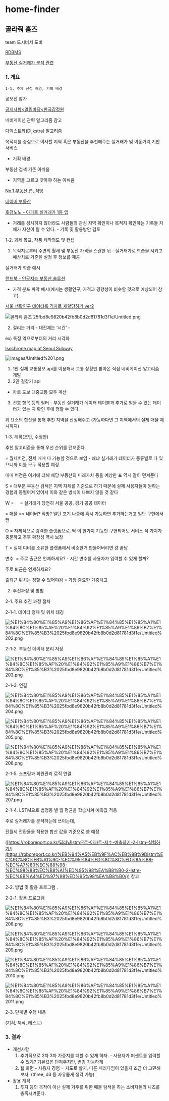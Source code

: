 # home-finder
## 골라줘 홈즈

team 도시비서 도비

[RDBMS](https://www.notion.so/RDBMS-d159b799e811428381d32dfebaa08c41)

[부동산 실거래가 분석 관련](https://www.notion.so/c59496a605424f259606d35e05e19ff5)

### 1. 개요

    1-1. 주제 선정 배경, 기획 배경

공모전 참가

[공지사항<알림마당<한국감정원](http://www.reb.or.kr/kab/home/notice/noticeDetail.jsp?sBoardIdx=045005125001035026121)

네비게이션 관련 알고리즘 참고

[다익스트라(Dijkstra) 알고리즘](https://goodgid.github.io/Dijkstra-Algorithm/)

목적지를 중심으로 이사할 지역 혹은 부동산을 추천해주는 실거래가 및 이동거리 기반 서비스

- 기획 배경

부동산 검색 기존 아쉬움

- 지역을 고르고 찾아야 하는 아쉬움

[No.1 부동산 앱, 직방](https://www.zigbang.com/)

[네이버 부동산](https://land.naver.com/)

[호갱노노 - 아파트 실거래가 1등 앱](https://hogangnono.com/)

- 거래를 성사하지 않더라도 사람들의 관심 지역 확인이나 목적지 확인하는 기록들 자체가 자산이 될 수 있다. - 기록 및 활용방안 검토

1-2. 과제 목표, 작품 제작의도 및 컨셉

1. 목적지로부터 주변의 월세 및 부동산 가격을 스캔한 뒤 - 실거래가로 학습을 시키고 예상치로 기준을 설정 후 정보를 제공

실거래가 학습 예시

[랜드북 - 인공지능 부동산 솔루션](https://www.landbook.net/)

- 가격 분포 파악 예시(예시는 생활인구, 가격과 경향성이 비슷할 것으로 예상되어 참고)

[서울 생활인구 데이터를 격자로 재할당하기 ver2](https://www.vw-lab.com/87)

![골라줘 홈즈 25fbd8e9820b42fb8b0d2d81781d3f1e/Untitled.png](images/Untitled.png)

2. 걸리는 거리 - 대전제는 ‘시간’ -

ex) 특정 역으로부터의 거리 시각화

[Isochrone map of Seoul Subway](https://vuski.github.io/seoulsubway/)

![images/Untitled%201.png](images/Untitled%201.png)

1. 1안 실제 교통정보 api를 이용해서 교통 상황만 받아온 직접 네비게이션 알고리즘 개발
2. 2안 길찾기 api 
- 차로 도보 대중교통 모두 계산

3. 선호 항목 등의 필터 - 부동산 실거래가 데이터 테이블과 추가로 얻을 수 있는 데이터가 있는 지 확인 후에 정할 수 있다.

위 요소의 합산을 통해 추천 지역을 산정해주고
(가능하다면 그 지역에서의 실제 매물 제시까지)

1-3. 계획(초안, 수정안)

추천 알고리즘을 통해 우선 순위를 던져준다.

= 월세버전, 전세 매매 다 가능할 것으로 보임 - 왜냐 실거래가 데이터가 종류별로 다 있으니까 이를 모두 적용할 예정

매매 버전은 여기에 더해 해당 부동산의 미래가치 등을 예상한 표 역시 같이 던져준다

S = 대부분 부동산 검색은 지역 자체를 기준으로 하기 때문에 실제 사용자들이 원하는 경험과 동떨어져 있어서 이와 같은 방식이 나쁘지 않을 것 같다

W =     = 실거래가 당연히 서울 공공, 경기 공공 데이터

= 매물 => 네이버? 직방? 일단 포기 나중에 혹시 가능하면 추가하는거고 일단 구현에서 뺌

O = 자체적으로 강력한 플랫폼으로, 딱 이 한가지 기능만 구현되어도 서비스 적 가치가 충분하고 추후 확장성 역시 보장

T = 실제 디비를 소유한 플랫폼에서 비슷한거 만들어버리면 걍 끝남

변수  = 주로 출근은 언제하세요? - 시간 변수를 사용자가 입력할 수 있게 할까?

주로 퇴근은 언제하세요?

출퇴근 위치는 정할 수 있어야됨 = 가장 중요한 가중치고

2. 추진과정 및 방법

2-1. 주요 추진 과정 절차	

2-1-1. 데이터 정제 및 위치 태깅

![%E1%84%80%E1%85%A9%E1%86%AF%E1%84%85%E1%85%A1%E1%84%8C%E1%85%AF%20%E1%84%92%E1%85%A9%E1%86%B7%E1%84%8C%E1%85%B3%2025fbd8e9820b42fb8b0d2d81781d3f1e/Untitled%202.png](%E1%84%80%E1%85%A9%E1%86%AF%E1%84%85%E1%85%A1%E1%84%8C%E1%85%AF%20%E1%84%92%E1%85%A9%E1%86%B7%E1%84%8C%E1%85%B3%2025fbd8e9820b42fb8b0d2d81781d3f1e/Untitled%202.png)

2-1-2. 부동산 데이터 분리 저장

![%E1%84%80%E1%85%A9%E1%86%AF%E1%84%85%E1%85%A1%E1%84%8C%E1%85%AF%20%E1%84%92%E1%85%A9%E1%86%B7%E1%84%8C%E1%85%B3%2025fbd8e9820b42fb8b0d2d81781d3f1e/Untitled%203.png](%E1%84%80%E1%85%A9%E1%86%AF%E1%84%85%E1%85%A1%E1%84%8C%E1%85%AF%20%E1%84%92%E1%85%A9%E1%86%B7%E1%84%8C%E1%85%B3%2025fbd8e9820b42fb8b0d2d81781d3f1e/Untitled%203.png)

2-1-3. 연결

![%E1%84%80%E1%85%A9%E1%86%AF%E1%84%85%E1%85%A1%E1%84%8C%E1%85%AF%20%E1%84%92%E1%85%A9%E1%86%B7%E1%84%8C%E1%85%B3%2025fbd8e9820b42fb8b0d2d81781d3f1e/Untitled%204.png](%E1%84%80%E1%85%A9%E1%86%AF%E1%84%85%E1%85%A1%E1%84%8C%E1%85%AF%20%E1%84%92%E1%85%A9%E1%86%B7%E1%84%8C%E1%85%B3%2025fbd8e9820b42fb8b0d2d81781d3f1e/Untitled%204.png)

![%E1%84%80%E1%85%A9%E1%86%AF%E1%84%85%E1%85%A1%E1%84%8C%E1%85%AF%20%E1%84%92%E1%85%A9%E1%86%B7%E1%84%8C%E1%85%B3%2025fbd8e9820b42fb8b0d2d81781d3f1e/Untitled%205.png](%E1%84%80%E1%85%A9%E1%86%AF%E1%84%85%E1%85%A1%E1%84%8C%E1%85%AF%20%E1%84%92%E1%85%A9%E1%86%B7%E1%84%8C%E1%85%B3%2025fbd8e9820b42fb8b0d2d81781d3f1e/Untitled%205.png)

![%E1%84%80%E1%85%A9%E1%86%AF%E1%84%85%E1%85%A1%E1%84%8C%E1%85%AF%20%E1%84%92%E1%85%A9%E1%86%B7%E1%84%8C%E1%85%B3%2025fbd8e9820b42fb8b0d2d81781d3f1e/Untitled%206.png](%E1%84%80%E1%85%A9%E1%86%AF%E1%84%85%E1%85%A1%E1%84%8C%E1%85%AF%20%E1%84%92%E1%85%A9%E1%86%B7%E1%84%8C%E1%85%B3%2025fbd8e9820b42fb8b0d2d81781d3f1e/Untitled%206.png)

2-1-5. 스프링과 회원관리 로직 연결

![%E1%84%80%E1%85%A9%E1%86%AF%E1%84%85%E1%85%A1%E1%84%8C%E1%85%AF%20%E1%84%92%E1%85%A9%E1%86%B7%E1%84%8C%E1%85%B3%2025fbd8e9820b42fb8b0d2d81781d3f1e/Untitled%207.png](%E1%84%80%E1%85%A9%E1%86%AF%E1%84%85%E1%85%A1%E1%84%8C%E1%85%AF%20%E1%84%92%E1%85%A9%E1%86%B7%E1%84%8C%E1%85%B3%2025fbd8e9820b42fb8b0d2d81781d3f1e/Untitled%207.png)

2-1-4. LSTM으로 법정동 별 월 평균을 학습시켜 예측값 적용

주로 실거래가를 분석하는데 쓰이는데, 

전월세 전환율을 적용한 합산 값을 기준으로 쓸 예정 

([https://roboreport.co.kr/딥러닝lstm으로-아파트-지수-예측하기-2-lstm-실험하기/](https://roboreport.co.kr/%EB%94%A5%EB%9F%AC%EB%8B%9Dlstm%EC%9C%BC%EB%A1%9C-%EC%95%84%ED%8C%8C%ED%8A%B8-%EC%A7%80%EC%88%98-%EC%98%88%EC%B8%A1%ED%95%98%EA%B8%B0-2-lstm-%EC%8B%A4%ED%97%98%ED%95%98%EA%B8%B0/)) 참고

2-2. 방법 및 활용 프로그램	.

2-2-1. 활용 프로그램

![%E1%84%80%E1%85%A9%E1%86%AF%E1%84%85%E1%85%A1%E1%84%8C%E1%85%AF%20%E1%84%92%E1%85%A9%E1%86%B7%E1%84%8C%E1%85%B3%2025fbd8e9820b42fb8b0d2d81781d3f1e/Untitled%208.png](%E1%84%80%E1%85%A9%E1%86%AF%E1%84%85%E1%85%A1%E1%84%8C%E1%85%AF%20%E1%84%92%E1%85%A9%E1%86%B7%E1%84%8C%E1%85%B3%2025fbd8e9820b42fb8b0d2d81781d3f1e/Untitled%208.png)

![%E1%84%80%E1%85%A9%E1%86%AF%E1%84%85%E1%85%A1%E1%84%8C%E1%85%AF%20%E1%84%92%E1%85%A9%E1%86%B7%E1%84%8C%E1%85%B3%2025fbd8e9820b42fb8b0d2d81781d3f1e/Untitled%209.png](%E1%84%80%E1%85%A9%E1%86%AF%E1%84%85%E1%85%A1%E1%84%8C%E1%85%AF%20%E1%84%92%E1%85%A9%E1%86%B7%E1%84%8C%E1%85%B3%2025fbd8e9820b42fb8b0d2d81781d3f1e/Untitled%209.png)

![%E1%84%80%E1%85%A9%E1%86%AF%E1%84%85%E1%85%A1%E1%84%8C%E1%85%AF%20%E1%84%92%E1%85%A9%E1%86%B7%E1%84%8C%E1%85%B3%2025fbd8e9820b42fb8b0d2d81781d3f1e/Untitled%2010.png](%E1%84%80%E1%85%A9%E1%86%AF%E1%84%85%E1%85%A1%E1%84%8C%E1%85%AF%20%E1%84%92%E1%85%A9%E1%86%B7%E1%84%8C%E1%85%B3%2025fbd8e9820b42fb8b0d2d81781d3f1e/Untitled%2010.png)

![%E1%84%80%E1%85%A9%E1%86%AF%E1%84%85%E1%85%A1%E1%84%8C%E1%85%AF%20%E1%84%92%E1%85%A9%E1%86%B7%E1%84%8C%E1%85%B3%2025fbd8e9820b42fb8b0d2d81781d3f1e/Untitled%2011.png](%E1%84%80%E1%85%A9%E1%86%AF%E1%84%85%E1%85%A1%E1%84%8C%E1%85%AF%20%E1%84%92%E1%85%A9%E1%86%B7%E1%84%8C%E1%85%B3%2025fbd8e9820b42fb8b0d2d81781d3f1e/Untitled%2011.png)

2-3. 단계별 수행 내용

(기획, 제작, 테스트)

### 3. 결과

- 개선사항
    1. 추가적으로 2차 3차 가중치를 더할 수 있게 하자. - 사용자가 퍼센트를 입력할 수 있게? 기본값은 던져주지만, 변경 가능하게
    2. 웹 화면 - 사용자 경험 = 지도로 할지, 다른 패러다임이 있을지 조금 더 고민해보자. (three, d3 등 자유롭게 생각 가능)
- 활용 계획
    1. 투자 등의 목적이 아닌 실제 거주를 위한 매물 탐색을 하는 소비자들의 니즈를 충족시켜준다.
